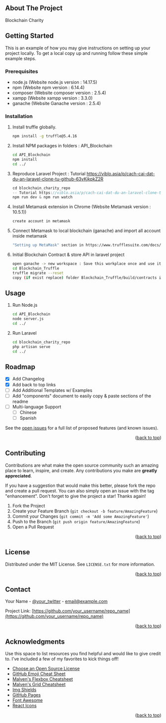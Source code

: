 ## About The Project


Blockchain Charity


<!-- GETTING STARTED -->
## Getting Started

This is an example of how you may give instructions on setting up your project locally.
To get a local copy up and running follow these simple example steps.

### Prerequisites

* node.js (Website node.js version : 14.17.5)
* npm (Website npm version : 6.14.4)
* composer (Website composer version : 2.5.4)
* xampp (Website xampp version : 3.3.0)
* ganache (Website Ganache version : 2.5.4)

### Installation

1. Install truffle globally.
   ```sh
   npm install -g truffle@5.4.16
   ```
2. Install NPM packages in folders : API_Blockchain
   ```sh
   cd API_Blockchain
   npm install
   cd ../
   ```
3. Reproduce Laravel Project : Tutorial https://viblo.asia/p/cach-cai-dat-du-an-laravel-clone-tu-github-63vKjkpkZ2R
   ```js
   cd blockchain_charity_repo
   -- Tutorial https://viblo.asia/p/cach-cai-dat-du-an-laravel-clone-tu-github-63vKjkpkZ2R
   npm run dev & npm run watch
   ```
4. Install Metamask extension in Chrome (Website Metamask version : 10.5.1))
   ```sh
   create account in metamask
   ```
5. Connect Metamask to local blockchain (ganache) and import all account inside metamask

    ```sh
   "Setting up MetaMask" section in https://www.trufflesuite.com/docs/truffle/getting-started/truffle-with-metamask
   ```

6. Initial Blockchain Contract & store API in laravel project
   ```sh
   open ganache -> new workspace : Save this workplace once and use it everytime run website
   cd Blockchain_Truffle
   truffle migrate --reset
   copy (if exist replace) folder Blockchain_Truffle/build/contracts into blockchain_charity_repo/public --> blockchain_charity_repo/public/contracts
   ```

<!-- USAGE EXAMPLES -->
## Usage

1. Run Node.js
   ```sh
   cd API_Blockchain
   node server.js
   cd ../
   ```
2. Run Laravel
   ```sh
   cd blockchain_charity_repo
   php artisan serve
   cd ../
   ```


<!-- ROADMAP -->
## Roadmap

- [x] Add Changelog
- [x] Add back to top links
- [ ] Add Additional Templates w/ Examples
- [ ] Add "components" document to easily copy & paste sections of the readme
- [ ] Multi-language Support
    - [ ] Chinese
    - [ ] Spanish

See the [open issues](https://github.com/othneildrew/Best-README-Template/issues) for a full list of proposed features (and known issues).

<p align="right">(<a href="#top">back to top</a>)</p>



<!-- CONTRIBUTING -->
## Contributing

Contributions are what make the open source community such an amazing place to learn, inspire, and create. Any contributions you make are **greatly appreciated**.

If you have a suggestion that would make this better, please fork the repo and create a pull request. You can also simply open an issue with the tag "enhancement".
Don't forget to give the project a star! Thanks again!

1. Fork the Project
2. Create your Feature Branch (`git checkout -b feature/AmazingFeature`)
3. Commit your Changes (`git commit -m 'Add some AmazingFeature'`)
4. Push to the Branch (`git push origin feature/AmazingFeature`)
5. Open a Pull Request

<p align="right">(<a href="#top">back to top</a>)</p>



<!-- LICENSE -->
## License

Distributed under the MIT License. See `LICENSE.txt` for more information.

<p align="right">(<a href="#top">back to top</a>)</p>



<!-- CONTACT -->
## Contact

Your Name - [@your_twitter](https://twitter.com/your_username) - email@example.com

Project Link: [https://github.com/your_username/repo_name](https://github.com/your_username/repo_name)

<p align="right">(<a href="#top">back to top</a>)</p>



<!-- ACKNOWLEDGMENTS -->
## Acknowledgments

Use this space to list resources you find helpful and would like to give credit to. I've included a few of my favorites to kick things off!

* [Choose an Open Source License](https://choosealicense.com)
* [GitHub Emoji Cheat Sheet](https://www.webpagefx.com/tools/emoji-cheat-sheet)
* [Malven's Flexbox Cheatsheet](https://flexbox.malven.co/)
* [Malven's Grid Cheatsheet](https://grid.malven.co/)
* [Img Shields](https://shields.io)
* [GitHub Pages](https://pages.github.com)
* [Font Awesome](https://fontawesome.com)
* [React Icons](https://react-icons.github.io/react-icons/search)

<p align="right">(<a href="#top">back to top</a>)</p>



<!-- MARKDOWN LINKS & IMAGES -->
<!-- https://www.markdownguide.org/basic-syntax/#reference-style-links -->
[contributors-shield]: https://img.shields.io/github/contributors/othneildrew/Best-README-Template.svg?style=for-the-badge
[contributors-url]: https://github.com/othneildrew/Best-README-Template/graphs/contributors
[forks-shield]: https://img.shields.io/github/forks/othneildrew/Best-README-Template.svg?style=for-the-badge
[forks-url]: https://github.com/othneildrew/Best-README-Template/network/members
[stars-shield]: https://img.shields.io/github/stars/othneildrew/Best-README-Template.svg?style=for-the-badge
[stars-url]: https://github.com/othneildrew/Best-README-Template/stargazers
[issues-shield]: https://img.shields.io/github/issues/othneildrew/Best-README-Template.svg?style=for-the-badge
[issues-url]: https://github.com/othneildrew/Best-README-Template/issues
[license-shield]: https://img.shields.io/github/license/othneildrew/Best-README-Template.svg?style=for-the-badge
[license-url]: https://github.com/othneildrew/Best-README-Template/blob/master/LICENSE.txt
[linkedin-shield]: https://img.shields.io/badge/-LinkedIn-black.svg?style=for-the-badge&logo=linkedin&colorB=555
[linkedin-url]: https://linkedin.com/in/othneildrew
[product-screenshot]: images/screenshot.png